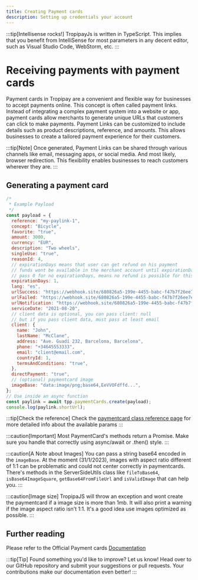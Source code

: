 ```yaml
---
title: Creating Payment cards
description: Setting up credentials your account
---
```


:::tip[Intellisense rocks!]
TropipayJs is written in TypeScript. This implies that you benefit from IntelliSense for most parameters in any decent editor, such as Visual Studio Code, WebStorm, etc.
:::

# Receiving payments with payment cards

Payment cards in Tropipay are a convenient and flexible way for businesses to accept payments online. This concept is often called payment links. Instead of integrating a complex payment system into a website or app, payment cards allow merchants to generate unique URLs that customers can click to make payments.
Payment Links can be customized to include details such as product descriptions, reference, and amounts. This allows businesses to create a tailored payment experience for their customers.

:::tip[Note]
Once generated, Payment Links can be shared through various channels like email, messaging apps, or social media. And most likely, browser redirection. This flexibility enables businesses to reach customers wherever they are.
:::

## Generating a payment card

```javascript
/*
 * Example Payload
 */
const payload = {
  reference: "my-paylink-1",
  concept: "Bicycle",
  favorite: "true",
  amount: 3000,
  currency: "EUR",
  description: "Two wheels",
  singleUse: "true",
  reasonId: 4,
  // expirationDays means that user can get refund on his payment
  // funds wont be available in the merchant account until expirationDays is over
  // pass 0 for no expirationDays, means no refund is possible for this paymentcards
  expirationDays: 1,
  lang: "es",
  urlSuccess: "https://webhook.site/680826a5-199e-4455-babc-f47b7f26ee7e",
  urlFailed: "https://webhook.site/680826a5-199e-4455-babc-f47b7f26ee7e",
  urlNotification: "https://webhook.site/680826a5-199e-4455-babc-f47b7f26ee7e",
  serviceDate: "2021-08-20",
  // client data is optional, you can pass client: null
  // but if you pass client data, must pass at least email
  client: {
    name: "John",
    lastName: "McClane",
    address: "Ave. Guadí 232, Barcelona, Barcelona",
    phone: "+34645553333",
    email: "client@email.com",
    countryId: 1,
    termsAndConditions: "true",
  },
  directPayment: "true",
  // (optional) paymentcard image
  imageBase: "data:image/png;base64,EeVVOFdffd...",
};
// Use inside an async function
const paylink = await tpp.paymentCards.create(payload);
console.log(paylink.shortUrl);
```

:::tip[Check the reference]
Check the [paymentcard class reference page](/tropipayjs-docs/reference/paymentcards/) for more detailed info about the available params
:::

:::caution[Important]
Most PaymentCard's methods return a Promise. Make sure you handle that correctly using async/await or .then() style.
:::

:::caution[A Note about Images]
You can pass a string base64 encoded in the `imageBase`. At the moment (31/1/2023), images with aspect ratio different of 1:1 can be problematic and could not center correctly in paymentcards. There's methods in the ServerSideUtils class like `fileToBase64`, `isBase64ImageSquare`, `getBase64FromFileUrl` and `isValidImage` that can help you.
:::

:::caution[Image size]
TropipaJS will throw an exception and wont create the paymentcard if a image size is more than 1mb. It will also print a warning if the image aspect ratio isn't 1:1. It's a good idea use images optimized as possible.
:::

## Further reading

Please refer to the Official Payment cards [Documentation](https://tpp.stoplight.io/docs/tropipay-api-doc/fa7bde61f971b-create-payment-card)

:::tip[Tip]
Found something you'd like to improve? Let us know! Head over to our GitHub repository and submit your suggestions or pull requests. Your contributions make our documentation even better!
:::
